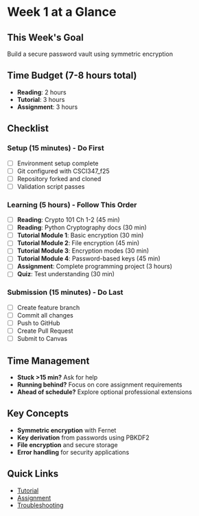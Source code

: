 # Week 1 at a Glance

## This Week's Goal
Build a secure password vault using symmetric encryption

## Time Budget (7-8 hours total)
- **Reading**: 2 hours
- **Tutorial**: 3 hours  
- **Assignment**: 3 hours

## Checklist

### Setup (15 minutes) - Do First
- [ ] Environment setup complete
- [ ] Git configured with CSCI347_f25
- [ ] Repository forked and cloned
- [ ] Validation script passes

### Learning (5 hours) - Follow This Order
- [ ] **Reading**: Crypto 101 Ch 1-2 (45 min)
- [ ] **Reading**: Python Cryptography docs (30 min)
- [ ] **Tutorial Module 1**: Basic encryption (30 min)
- [ ] **Tutorial Module 2**: File encryption (45 min)
- [ ] **Tutorial Module 3**: Encryption modes (30 min)
- [ ] **Tutorial Module 4**: Password-based keys (45 min)
- [ ] **Assignment**: Complete programming project (3 hours)
- [ ] **Quiz**: Test understanding (30 min)

### Submission (15 minutes) - Do Last
- [ ] Create feature branch
- [ ] Commit all changes
- [ ] Push to GitHub
- [ ] Create Pull Request
- [ ] Submit to Canvas

## Time Management
- **Stuck >15 min?** Ask for help
- **Running behind?** Focus on core assignment requirements
- **Ahead of schedule?** Explore optional professional extensions

## Key Concepts
- **Symmetric encryption** with Fernet
- **Key derivation** from passwords using PBKDF2
- **File encryption** and secure storage
- **Error handling** for security applications

## Quick Links
- [Tutorial](../week01-crypto-basics/tutorial.md)
- [Assignment](../week01-crypto-basics/assignment.md)
- [Troubleshooting](troubleshooting-quick.md)